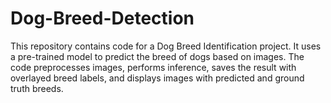 # Dog-Breed-Detection
 This repository contains code for a Dog Breed Identification project. It uses a pre-trained model to predict the breed of dogs based on images. The code preprocesses images, performs inference, saves the result with overlayed breed labels, and displays images with predicted and ground truth breeds.
